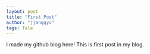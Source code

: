 ```yaml
---
layout: post
title: "First Post"
author: "jjanggyu"
tags: Tale
---
```


I made my github blog here!
This is first post in my blog.
